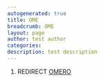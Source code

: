 ```yaml
---
autogenerated: true
title: OME
breadcrumb: OME
layout: page
author: test author
categories: 
description: test description
---
```


1.  REDIRECT [OMERO](OMERO "wikilink")
